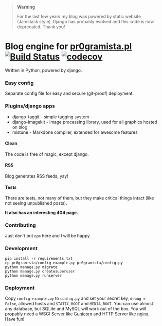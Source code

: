 > **Warning**
>
> For the last few years my blog was powered by static website (Jamstack style). Django has probably evolved and this code is now deprecated.
> Thank you!


# Blog engine for [pr0gramista.pl](https://pr0gramista.pl) [![Build Status](https://travis-ci.org/pr0gramista/pr0gramista.svg?branch=master)](https://travis-ci.org/pr0gramista/pr0gramista) [![codecov](https://codecov.io/gh/pr0gramista/pr0gramista/branch/master/graph/badge.svg)](https://codecov.io/gh/pr0gramista/pr0gramista)

Written in Python, powered by django.

### Easy config

Separate config file for easy and secure (git-proof) deployment.

### Plugins/django apps

- django-taggit - simple tagging system
- django-imagekit - image processing library, used for all graphics hosted on blog
- mistune - Markdone compiler, extended for awesome features

#### Clean

The code is free of magic, except django.

#### RSS

Blog generates RSS feeds, yay!

#### Tests

There are tests, not many of them, but they make critical things intact (like not seeing unpublished posts).

**It also has an interesting 404 page.**

### Contributing

Just don't put `npm` here and I will be happy.

### Development

```
pip install -r requirements.txt
cp pr0gramista/config-example.py pr0gramista/config.py
python manage.py migrate
python manage.py createsuperuser
python manage.py runserver
```

### Deployment

Copy `config-example.py` to `config.py` and set your secret key, `debug = False`, allowed hosts and `STATIC_ROOT` and `MEDIA_ROOT`. You can use almost any database, but SQLite and MySQL will work out of the box. You will propably need a WSGI Server like [Gunicorn](http://gunicorn.org/) and HTTP Server like [nginx](https://nginx.org/). Have fun!
